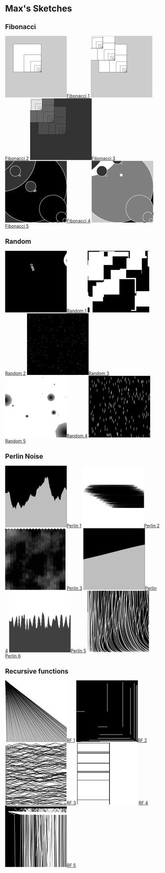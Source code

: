 # Max's Sketches

## Fibonacci
![](Max/fib_01.png)[Fibonacci 1](Max/fib_01.pv)
![](Max/fib_02.png)[Fibonacci 2](Max/fib_02.pv)
![](Max/fib_03.png)[Fibonacci 3](Max/fib_03.pv)
![](Max/fib_04.png)[Fibonacci 4](Max/fib_04.pv)
![](Max/fib_05.png)[Fibonacci 5](Max/fib_05.pv)

## Random
![](Max/schets_random_01.png)[Random 1](Max/schets_random_01.pv)
![](Max/schets_random_02.png)[Random 2](Max/schets_random_02.pv)
![](Max/schets_random_03.png)[Random 3](Max/schets_random_03.pv)
![](Max/schets_random_04.png)[Random 4](Max/schets_random_04.pv)
![](Max/schets_random_05.png)[Random 5](Max/schets_random_05.pv)

## Perlin Noise
![](Max/perlinnoise_01.png)[Perlin 1](Max/perlinnoise_01.pv)
![](Max/perlinnoise_02.png)[Perlin 2](Max/perlinnoise_02.pv)
![](Max/perlinnoise_03.png)[Perlin 3](Max/perlinnoise_03.pv)
![](Max/perlinnoise_04.png)[Perlin 4](Max/perlinnoise_04.pv)
![](Max/perlinnoise_05.png)[Perlin 5](Max/perlinnoise_05.pv)
![](Max/perlinnoise_06.png)[Perlin 6](Max/perlinnoise_06.pv)

## Recursive functions
![](Max/recursive_01.png)[RF 1](Max/recursive_01.pv)
![](Max/recursive_02.png)[RF 2](Max/recursive_02.pv)
![](Max/recursive_03.png)[RF 3](Max/recursive_03.pv)
![](Max/recursive_04.png)[RF 4](Max/recursive_04.pv)
![](Max/recursive_05.png)[RF 5](Max/recursive_05.pv)

        

